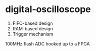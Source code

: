 # digital-oscilloscope

1. FIFO-based design
2. RAM-based design
3. Trigger mechanism

100MHz flash ADC hooked up to a FPGA
